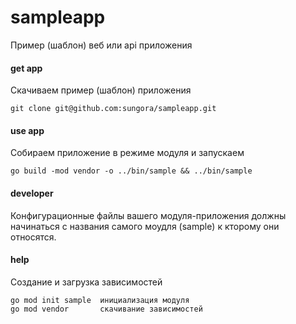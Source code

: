 # sampleapp
Пример (шаблон) веб или api приложения

#### get app 
Скачиваем пример (шаблон) приложения
    
    git clone git@github.com:sungora/sampleapp.git

#### use app
Собираем приложение в режиме модуля и запускаем

    go build -mod vendor -o ../bin/sample && ../bin/sample

#### developer

Конфигурационные файлы вашего модуля-приложения
должны начинаться с названия самого моудля (sample) к кторому они относятся.

#### help
Создание и загрузка зависимостей

    go mod init sample  инициализация модуля
    go mod vendor       скачивание зависимостей

